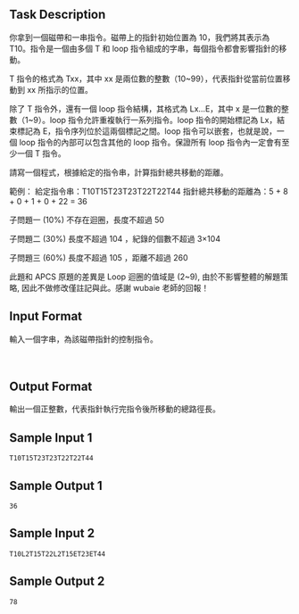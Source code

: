## Task Description

你拿到一個磁帶和一串指令。磁帶上的指針初始位置為 10，我們將其表示為 T10。指令是一個由多個 T 和 loop 指令組成的字串，每個指令都會影響指針的移動。

T 指令的格式為 Txx，其中 xx 是兩位數的整數（10~99），代表指針從當前位置移動到 xx 所指示的位置。

除了 T 指令外，還有一個 loop 指令結構，其格式為 Lx...E，其中 x 是一位數的整數（1~9）。loop 指令允許重複執行一系列指令。loop 指令的開始標記為 Lx，結束標記為 E，指令序列位於這兩個標記之間。loop 指令可以嵌套，也就是說，一個 loop 指令的內部可以包含其他的 loop 指令。保證所有 loop 指令內一定會有至少一個 T 指令。

請寫一個程式，根據給定的指令串，計算指針總共移動的距離。

範例： 給定指令串：T10T15T23T23T22T22T44 指針總共移動的距離為：5 + 8 + 0 + 1 + 0 + 22 = 36

子問題一 (10%) 不存在迴圈，長度不超過
50

子問題二 (30%) 長度不超過
104
，紀錄的個數不超過
3×104

子問題三 (60%) 長度不超過
105
，距離不超過
260


此題和 APCS 原題的差異是 Loop 迴圈的值域是 (2~9), 由於不影響整體的解題策略, 因此不做修改僅註記與此。感謝 wubaie 老師的回報！

## Input Format

<p>輸入一個字串，為該磁帶指針的控制指令。<br><br><br></p>

## Output Format

<p>輸出一個正整數，代表指針執行完指令後所移動的總路徑長。</p>

## Sample Input 1

    T10T15T23T23T22T22T44

## Sample Output 1

    36

## Sample Input 2

    T10L2T15T22L2T15ET23ET44

## Sample Output 2

    78